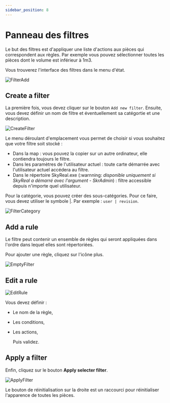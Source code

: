```yaml
---
sidebar_position: 8
---
```


# Panneau des filtres

Le but des filtres est d'appliquer une liste d'actions aux pièces qui correspondent aux règles. Par exemple vous pouvez sélectionner toutes les pièces dont le volume est inférieur à 1m3.

Vous trouverez l'interface des filtres dans le menu d'état.

![FilterAdd](/img/manuel-vr-user/manip-pc/filterAdd.png)

## Create a filter

La première fois, vous devez cliquer sur le bouton `Add new filter`. Ensuite, vous devez définir un nom de filtre et éventuellement sa catégortie et une description.

![CreateFilter](/img/manuel-vr-user/manip-pc/createFilter.png)

Le menu déroulant d'emplacement vous permet de choisir si vous souhaitez que votre filtre soit stocké :

- Dans la map : vous pouvez la copier sur un autre ordinateur, elle contiendra toujours le filtre.
- Dans les paramètres de l'utilisateur actuel : toute carte démarrée avec l'utilisateur actuel accédera au filtre.
- Dans le répertoire SkyReal.exe (:warnning: _disponible uniquement si SkyReal a démarré avec l'argument - SkrAdmin_) : filtre accessible depuis n'importe quel utilisateur.

Pour la catégorie, vous pouvez créer des sous-catégories. Pour ce faire, vous devez utiliser le symbole |. Par exemple : `user | revision`.

![FilterCategory](/img/manuel-vr-user/manip-pc/filterCategories.png)

## Add a rule

Le filtre peut contenir un ensemble de règles qui seront appliquées dans l'ordre dans lequel elles sont répertoriées.

Pour ajouter une règle, cliquez sur l'icône plus.

![EmptyFilter](/img/manuel-vr-user/manip-pc/emptyFilter.png)

## Edit a rule

![EditRule](/img/manuel-vr-user/manip-pc/editRule.png)

Vous devez définir :

- Le nom de la règle,
- Les conditions,
- Les actions,

  Puis validez.

## Apply a filter

Enfin, cliquez sur le bouton **Apply selecter filter**.

![ApplyFilter](/img/manuel-vr-user/manip-pc/applyFilter.png)

Le bouton de réinitialisation sur la droite est un raccourci pour réinitialiser l'apparence de toutes les pièces.
